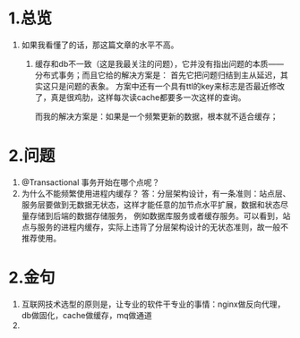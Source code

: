 # 1.总览
1.  如果我看懂了的话，那这篇文章的水平不高。
    1.  缓存和db不一致（这是我最关注的问题），它并没有指出问题的本质——分布式事务；而且它给的解决方案是：
        首先它把问题归结到主从延迟，其实这只是问题的表象。
        方案中还有一个具有ttl的key来标志是否最近修改了，真是很鸡肋，这样每次读cache都要多一次这样的查询。
        
        而我的解决方案是：如果是一个频繁更新的数据，根本就不适合缓存；
    


# 2.问题
1.  @Transactional 事务开始在哪个点呢？
2.  为什么不能频繁使用进程内缓存？
    答：分层架构设计，有一条准则：站点层、服务层要做到无数据无状态，这样才能任意的加节点水平扩展，数据和状态尽量存储到后端的数据存储服务，
    例如数据库服务或者缓存服务。可以看到，站点与服务的进程内缓存，实际上违背了分层架构设计的无状态准则，故一般不推荐使用。

# 2.金句
1.  互联网技术选型的原则是，让专业的软件干专业的事情：nginx做反向代理，db做固化，cache做缓存，mq做通道
2.  